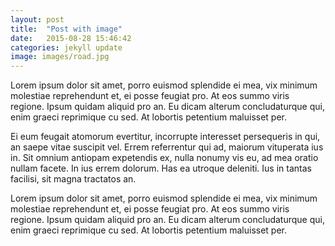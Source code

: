 ```yaml
---
layout: post
title:  "Post with image"
date:   2015-08-28 15:46:42
categories: jekyll update
image: images/road.jpg
---
```

Lorem ipsum dolor sit amet, porro euismod splendide ei mea, vix minimum molestiae reprehendunt et, ei posse feugiat pro. At eos summo viris regione. Ipsum quidam aliquid pro an. Eu dicam alterum concludaturque qui, enim graeci reprimique cu sed. At lobortis petentium maluisset per.

Ei eum feugait atomorum evertitur, incorrupte interesset persequeris in qui, an saepe vitae suscipit vel. Errem referrentur qui ad, maiorum vituperata ius in. Sit omnium antiopam expetendis ex, nulla nonumy vis eu, ad mea oratio nullam facete. In ius errem dolorum. Has ea utroque deleniti. Ius in tantas facilisi, sit magna tractatos an.

Lorem ipsum dolor sit amet, porro euismod splendide ei mea, vix minimum molestiae reprehendunt et, ei posse feugiat pro. At eos summo viris regione. Ipsum quidam aliquid pro an. Eu dicam alterum concludaturque qui, enim graeci reprimique cu sed. At lobortis petentium maluisset per.
